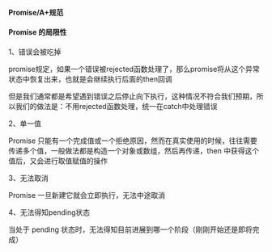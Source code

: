 #### Promise/A+规范













#### Promise 的局限性

1、错误会被吃掉

promise规定，如果一个错误被rejected函数处理了，那么promise将从这个异常状态中恢复出来，也就是会继续执行后面的then回调

但是我们通常都是希望遇到错误之后停止向下执行，这种情况不符合我们预期，所以我们的做法是：不用rejected函数处理，统一在catch中处理错误

2、单一值

Promise 只能有一个完成值或一个拒绝原因，然而在真实使用的时候，往往需要传递多个值，一般做法都是构造一个对象或数组，然后再传递，then 中获得这个值后，又会进行取值赋值的操作

3、无法取消

Promise 一旦新建它就会立即执行，无法中途取消

4、无法得知pending状态

当处于 pending 状态时，无法得知目前进展到哪一个阶段（刚刚开始还是即将完成）





